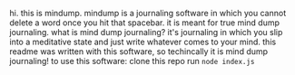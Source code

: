 hi. this is mindump. mindump is a journaling software in which you cannot delete a word once you hit that spacebar. it is meant for true mind dump journaling. what is mind dump journaling? it's journaling in which you slip into a meditative state and just write whatever comes to your mind. this readme was written with this software, so techincally it is mind dump journaling!
to use this software:
clone this repo
run `node index.js`
